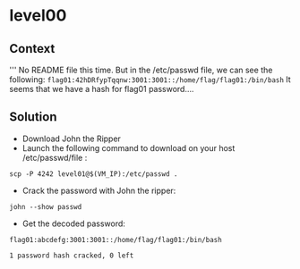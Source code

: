 # level00

## Context
'''
No README file this time.
But in the /etc/passwd file, we can see the following:
```flag01:42hDRfypTqqnw:3001:3001::/home/flag/flag01:/bin/bash```
It seems that we have a hash for flag01 password....

## Solution

 * Download John the Ripper
 * Launch the following command to download on your host /etc/passwd/file :
 ```
 scp -P 4242 level01@$(VM_IP):/etc/passwd .
 ```
 * Crack the password with John the ripper:
 ```
 john --show passwd 
 ```
 * Get the decoded password:
 ```
 flag01:abcdefg:3001:3001::/home/flag/flag01:/bin/bash

1 password hash cracked, 0 left
```
